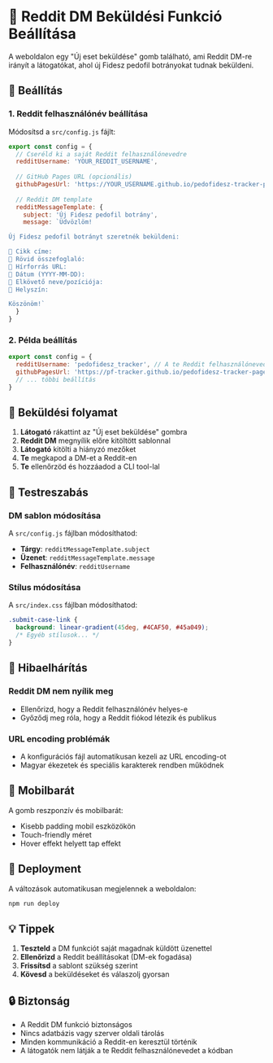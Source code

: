 # 🔗 Reddit DM Beküldési Funkció Beállítása

A weboldalon egy "Új eset beküldése" gomb található, ami Reddit DM-re irányít a látogatókat, ahol új Fidesz pedofil botrányokat tudnak beküldeni.

## 🚀 Beállítás

### 1. Reddit felhasználónév beállítása

Módosítsd a `src/config.js` fájlt:

```javascript
export const config = {
  // Cseréld ki a saját Reddit felhasználónevedre
  redditUsername: 'YOUR_REDDIT_USERNAME',
  
  // GitHub Pages URL (opcionális)
  githubPagesUrl: 'https://YOUR_USERNAME.github.io/pedofidesz-tracker-pages/',
  
  // Reddit DM template
  redditMessageTemplate: {
    subject: 'Új Fidesz pedofil botrány',
    message: `Üdvözlöm!

Új Fidesz pedofil botrányt szeretnék beküldeni:

📰 Cikk címe:
📝 Rövid összefoglaló:
🔗 Hírforrás URL:
📅 Dátum (YYYY-MM-DD):
👤 Elkövető neve/pozíciója:
📍 Helyszín:

Köszönöm!`
  }
}
```

### 2. Példa beállítás

```javascript
export const config = {
  redditUsername: 'pedofidesz_tracker', // A te Reddit felhasználóneved
  githubPagesUrl: 'https://pf-tracker.github.io/pedofidesz-tracker-pages/',
  // ... többi beállítás
}
```

## 📝 Beküldési folyamat

1. **Látogató** rákattint az "Új eset beküldése" gombra
2. **Reddit DM** megnyílik előre kitöltött sablonnal
3. **Látogató** kitölti a hiányzó mezőket
4. **Te** megkapod a DM-et a Reddit-en
5. **Te** ellenőrzöd és hozzáadod a CLI tool-lal

## 🎨 Testreszabás

### DM sablon módosítása

A `src/config.js` fájlban módosíthatod:

- **Tárgy**: `redditMessageTemplate.subject`
- **Üzenet**: `redditMessageTemplate.message`
- **Felhasználónév**: `redditUsername`

### Stílus módosítása

A `src/index.css` fájlban módosíthatod:

```css
.submit-case-link {
  background: linear-gradient(45deg, #4CAF50, #45a049);
  /* Egyéb stílusok... */
}
```

## 🔧 Hibaelhárítás

### Reddit DM nem nyílik meg
- Ellenőrizd, hogy a Reddit felhasználónév helyes-e
- Győződj meg róla, hogy a Reddit fiókod létezik és publikus

### URL encoding problémák
- A konfigurációs fájl automatikusan kezeli az URL encoding-ot
- Magyar ékezetek és speciális karakterek rendben működnek

## 📱 Mobilbarát

A gomb reszponzív és mobilbarát:
- Kisebb padding mobil eszközökön
- Touch-friendly méret
- Hover effekt helyett tap effekt

## 🚀 Deployment

A változások automatikusan megjelennek a weboldalon:

```bash
npm run deploy
```

## 💡 Tippek

1. **Teszteld** a DM funkciót saját magadnak küldött üzenettel
2. **Ellenőrizd** a Reddit beállításokat (DM-ek fogadása)
3. **Frissítsd** a sablont szükség szerint
4. **Kövesd** a beküldéseket és válaszolj gyorsan

## 🔒 Biztonság

- A Reddit DM funkció biztonságos
- Nincs adatbázis vagy szerver oldali tárolás
- Minden kommunikáció a Reddit-en keresztül történik
- A látogatók nem látják a te Reddit felhasználónevedet a kódban 